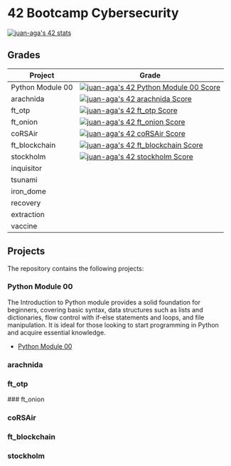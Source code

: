 # 42 Bootcamp Cybersecurity

[![juan-aga's 42 stats](https://badge42.vercel.app/api/v2/cli8xz75i005408mh2tn5hewj/stats?cursusId=58&coalitionId=undefined)](https://github.com/JaeSeoKim/badge42)


## Grades

|Project|Grade|
|-------|-----|
|Python Module 00|[![juan-aga's 42 Python Module 00 Score](https://badge42.vercel.app/api/v2/cli8xz75i005408mh2tn5hewj/project/3062377)](https://github.com/JaeSeoKim/badge42)|
|arachnida|[![juan-aga's 42 arachnida Score](https://badge42.vercel.app/api/v2/cli8xz75i005408mh2tn5hewj/project/3065320)](https://github.com/JaeSeoKim/badge42)|
|ft_otp|[![juan-aga's 42 ft_otp Score](https://badge42.vercel.app/api/v2/cli8xz75i005408mh2tn5hewj/project/3080359)](https://github.com/JaeSeoKim/badge42)|
|ft_onion|[![juan-aga's 42 ft_onion Score](https://badge42.vercel.app/api/v2/cli8xz75i005408mh2tn5hewj/project/3085790)](https://github.com/JaeSeoKim/badge42)|
|coRSAir|[![juan-aga's 42 coRSAir Score](https://badge42.vercel.app/api/v2/cli8xz75i005408mh2tn5hewj/project/3101316)](https://github.com/JaeSeoKim/badge42)|
|ft_blockchain|[![juan-aga's 42 ft_blockchain Score](https://badge42.vercel.app/api/v2/cli8xz75i005408mh2tn5hewj/project/3099714)](https://github.com/JaeSeoKim/badge42)|
|stockholm|[![juan-aga's 42 stockholm Score](https://badge42.vercel.app/api/v2/cli8xz75i005408mh2tn5hewj/project/3103098)](https://github.com/JaeSeoKim/badge42)|
|inquisitor||
|tsunami||
|iron_dome||
|recovery||
|extraction||
|vaccine||


## Projects
The repository contains the following projects:

### Python Module 00

The Introduction to Python module provides a solid foundation for beginners, covering basic syntax, data structures such as lists and dictionaries, flow control with if-else statements and loops, and file manipulation. It is ideal for those looking to start programming in Python and acquire essential knowledge.

- [Python Module 00](https://github.com/Juan-aga/Python-Module-00)

### arachnida


### ft_otp


### ft_onion


### coRSAir


### ft_blockchain


### stockholm
